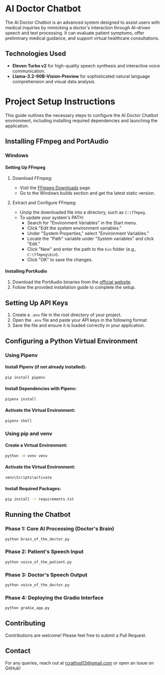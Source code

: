 # AI Doctor Chatbot

The AI Doctor Chatbot is an advanced system designed to assist users with medical inquiries by mimicking a doctor's interaction through AI-driven speech and text processing. It can evaluate patient symptoms, offer preliminary medical guidance, and support virtual healthcare consultations.

## Technologies Used

- **Eleven Turbo v2** for high-quality speech synthesis and interactive voice communication.
- **Llama-3.2-90B-Vision-Preview** for sophisticated natural language comprehension and visual data analysis.

# Project Setup Instructions

This guide outlines the necessary steps to configure the AI Doctor Chatbot environment, including installing required dependencies and launching the application.

## Installing FFmpeg and PortAudio

### Windows

#### Setting Up FFmpeg

1. Download FFmpeg:
   - Visit the [FFmpeg Downloads](https://ffmpeg.org/download.html) page.
   - Go to the Windows builds section and get the latest static version.

2. Extract and Configure FFmpeg:
   - Unzip the downloaded file into a directory, such as `C:\ffmpeg`.
   - To update your system's PATH:
     - Search for "Environment Variables" in the Start menu.
     - Click "Edit the system environment variables."
     - Under "System Properties," select "Environment Variables."
     - Locate the "Path" variable under "System variables" and click "Edit."
     - Click "New" and enter the path to the `bin` folder (e.g., `C:\ffmpeg\bin`).
     - Click "OK" to save the changes.

#### Installing PortAudio

1. Download the PortAudio binaries from the [official website](http://www.portaudio.com/download.html).
2. Follow the provided installation guide to complete the setup.

## Setting Up API Keys

1. Create a `.env` file in the root directory of your project.
2. Open the `.env` file and paste your API keys in the following format: 
3. Save the file and ensure it is loaded correctly in your application.


## Configuring a Python Virtual Environment

### Using Pipenv

#### Install Pipenv (if not already installed):
```sh
pip install pipenv
```

#### Install Dependencies with Pipenv:
```sh
pipenv install
```

#### Activate the Virtual Environment:
```sh
pipenv shell
```

### Using pip and venv

#### Create a Virtual Environment:
```sh
python -m venv venv
```

#### Activate the Virtual Environment:
```sh
venv\Scripts\activate
```

#### Install Required Packages:
```sh
pip install -r requirements.txt
```

## Running the Chatbot

### Phase 1: Core AI Processing (Doctor's Brain)
```sh
python brain_of_the_doctor.py
```

### Phase 2: Patient's Speech Input
```sh
python voice_of_the_patient.py
```

### Phase 3: Doctor's Speech Output
```sh
python voice_of_the_doctor.py
```

### Phase 4: Deploying the Gradio Interface
```sh
python gradio_app.py
```
## Contributing

Contributions are welcome! Please feel free to submit a Pull Request.

## Contact
For any queries, reach out at rcrathod13@gmail.com or open an issue on GitHub!
